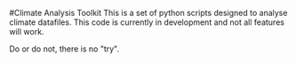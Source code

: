 #Climate Analysis Toolkit 
This is a set of python scripts designed to analyse climate datafiles.
This code is currently in development and not all features will work. 

Do or do not, there is no "try". 
